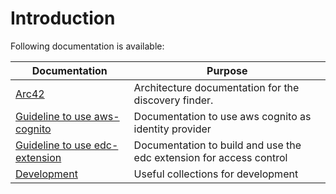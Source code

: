 <!--
 * Copyright (c) 2024 Robert Bosch Manufacturing Solutions GmbH
 * Copyright (c) 2024 Contributors to the Eclipse Foundation
 *
 * See the NOTICE file(s) distributed with this work for additional
 * information regarding copyright ownership.
 *
 * This program and the accompanying materials are made available under the
 * terms of the Apache License, Version 2.0 which is available at
 * https://www.apache.org/licenses/LICENSE-2.0.
 *
 * Unless required by applicable law or agreed to in writing, software
 * distributed under the License is distributed on an "AS IS" BASIS, WITHOUT
 * WARRANTIES OR CONDITIONS OF ANY KIND, either express or implied. See the
 * License for the specific language governing permissions and limitations
 * under the License.
 *
 * SPDX-License-Identifier: Apache-2.0
-->

# Introduction
Following documentation is available:

| Documentation                                                              | Purpose                                                             |
|----------------------------------------------------------------------------|---------------------------------------------------------------------|
| [Arc42](architecture/)                                                     | Architecture documentation for the discovery finder.                |
| [Guideline to use aws-cognito](guideline-aws-cognito-configuration.md)     | Documentation to use aws cognito as identity provider               |
| [Guideline to use edc-extension](guideline-edc-extension-configuration.md) | Documentation to build and use the edc extension for access control |
| [Development](development/)                                                | Useful collections for development                                  |